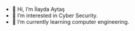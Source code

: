 - 👋 Hi, I’m İlayda Aytaş
- 👀 I’m interested in Cyber Security.
- 🌱 I’m currently learning computer engineering.
 

<!---
ilayda-aytas is a ✨ special ✨ repository because its `README.md` (this file) appears on your GitHub profile.
You can click the Preview link to take a look at your changes.
--->
